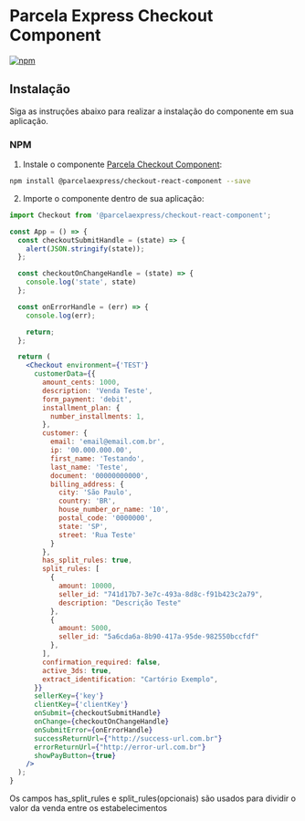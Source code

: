 # Parcela Express Checkout Component

[![npm](https://img.shields.io/npm/v/@parcelaexpress/checkout-react-component.svg)](http://npm.im/@parcelaexpress/checkout-react-component.svg)

## Instalação

Siga as instruções abaixo para realizar a instalação do componente em sua aplicação.

### NPM

1. Instale o componente [Parcela Checkout Component](https://www.npmjs.com/package/@parcelaexpress/checkout-react-component):

  ```sh
  npm install @parcelaexpress/checkout-react-component --save
  ```

2. Importe o componente dentro de sua aplicação:

  ```jsx
  import Checkout from '@parcelaexpress/checkout-react-component';

  const App = () => {
    const checkoutSubmitHandle = (state) => {
      alert(JSON.stringify(state));
    };

    const checkoutOnChangeHandle = (state) => {      
      console.log('state', state)
    };

    const onErrorHandle = (err) => {
      console.log(err);

      return;
    };

    return (
      <Checkout environment={'TEST'} 
        customerData={{
          amount_cents: 1000,
          description: 'Venda Teste',
          form_payment: 'debit',
          installment_plan: {
            number_installments: 1,
          },
          customer: {
            email: 'email@email.com.br',
            ip: '00.000.000.00',
            first_name: 'Testando',
            last_name: 'Teste',
            document: '00000000000',
            billing_address: {
              city: 'São Paulo',
              country: 'BR',
              house_number_or_name: '10',
              postal_code: '0000000',
              state: 'SP',
              street: 'Rua Teste'
            }
          },
          has_split_rules: true,
          split_rules: [
            {
              amount: 10000,
              seller_id: "741d17b7-3e7c-493a-8d8c-f91b423c2a79",
              description: "Descrição Teste"
            },
            {
              amount: 5000,
              seller_id: "5a6cda6a-8b90-417a-95de-982550bccfdf"
            },
          ],
          confirmation_required: false,
          active_3ds: true,
          extract_identification: "Cartório Exemplo",     
        }}
        sellerKey={'key'}
        clientKey={'clientKey'}
        onSubmit={checkoutSubmitHandle} 
        onChange={checkoutOnChangeHandle}
        onSubmitError={onErrorHandle}
        successReturnUrl={"http://success-url.com.br"}
        errorReturnUrl={"http://error-url.com.br"}
        showPayButton={true}
      />
    );
  }
  
  ```

  Os campos has_split_rules e split_rules(opcionais) são usados para dividir o valor da venda entre os estabelecimentos